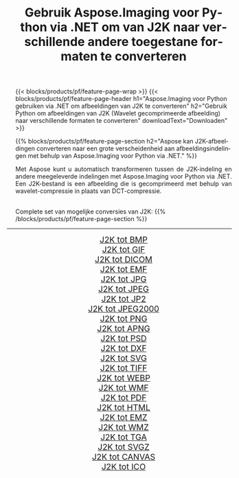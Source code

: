 ﻿---
title: Gebruik Aspose.Imaging voor Python via .NET om van J2K naar verschillende andere toegestane formaten te converteren 
weight: 3920
url: /nl/python-net/conversion/from/j2k 
lang: nl
langdirlevel: 2
locales: zh-hans,ja,it,ru,de,es,fr,nl,id,lt,pl,pt,vi,tr,ko,zh-hant,ar,hi,th,sv,cs,uk,he
description: U kunt snel transformeren van J2K(Wavelet gecomprimeerde afbeelding) naar verschillende formaten met behulp van Aspose.Imaging voor Python via .NET.
---

{{< blocks/products/pf/feature-page-wrap >}}
{{< blocks/products/pf/feature-page-header h1="Aspose.Imaging voor Python gebruiken via .NET om afbeeldingen van J2K te converteren" h2="Gebruik Python om afbeeldingen van J2K (Wavelet gecomprimeerde afbeelding) naar verschillende formaten te converteren" downloadText="Downloaden" >}}


{{% blocks/products/pf/feature-page-section  h2="Aspose kan J2K-afbeeldingen converteren naar een grote verscheidenheid aan afbeeldingsindelingen met behulp van Aspose.Imaging voor Python via .NET." %}}
<p align=justify>Met Aspose kunt u automatisch transformeren tussen de J2K-indeling en andere meegeleverde indelingen met Aspose.Imaging voor Python via .NET. Een J2K-bestand is een afbeelding die is gecomprimeerd met behulp van wavelet-compressie in plaats van DCT-compressie.</p>
<br/>
Complete set van mogelijke conversies van J2K:
{{% /blocks/products/pf/feature-page-section %}}
<div class="container-fluid productfamilypage bg-gray">
    <div class="convertypes bg-gray agp-content section">
        <div class="container">
		<hr style="margin-left:-20px;"/>
		<div class="row other-converters" style="gap: 10px;font-size: 19px;text-align:center;">
		    <div class='col-md-2 other-converter remove-lp remove-rp'><a href="/imaging/nl/python-net/conversion/j2k-to-bmp" style="padding:15px;">J2K tot BMP</a></div><div class='col-md-2 other-converter remove-lp remove-rp'><a href="/imaging/nl/python-net/conversion/j2k-to-gif" style="padding:15px;">J2K tot GIF</a></div><div class='col-md-2 other-converter remove-lp remove-rp'><a href="/imaging/nl/python-net/conversion/j2k-to-dicom" style="padding:15px;">J2K tot DICOM</a></div><div class='col-md-2 other-converter remove-lp remove-rp'><a href="/imaging/nl/python-net/conversion/j2k-to-emf" style="padding:15px;">J2K tot EMF</a></div><div class='col-md-2 other-converter remove-lp remove-rp'><a href="/imaging/nl/python-net/conversion/j2k-to-jpg" style="padding:15px;">J2K tot JPG</a></div><div class='col-md-2 other-converter remove-lp remove-rp'><a href="/imaging/nl/python-net/conversion/j2k-to-jpeg" style="padding:15px;">J2K tot JPEG</a></div><div class='col-md-2 other-converter remove-lp remove-rp'><a href="/imaging/nl/python-net/conversion/j2k-to-jp2" style="padding:15px;">J2K tot JP2</a></div><div class='col-md-2 other-converter remove-lp remove-rp'><a href="/imaging/nl/python-net/conversion/j2k-to-jpeg2000" style="padding:15px;">J2K tot JPEG2000</a></div><div class='col-md-2 other-converter remove-lp remove-rp'><a href="/imaging/nl/python-net/conversion/j2k-to-png" style="padding:15px;">J2K tot PNG</a></div><div class='col-md-2 other-converter remove-lp remove-rp'><a href="/imaging/nl/python-net/conversion/j2k-to-apng" style="padding:15px;">J2K tot APNG</a></div><div class='col-md-2 other-converter remove-lp remove-rp'><a href="/imaging/nl/python-net/conversion/j2k-to-psd" style="padding:15px;">J2K tot PSD</a></div><div class='col-md-2 other-converter remove-lp remove-rp'><a href="/imaging/nl/python-net/conversion/j2k-to-dxf" style="padding:15px;">J2K tot DXF</a></div><div class='col-md-2 other-converter remove-lp remove-rp'><a href="/imaging/nl/python-net/conversion/j2k-to-svg" style="padding:15px;">J2K tot SVG</a></div><div class='col-md-2 other-converter remove-lp remove-rp'><a href="/imaging/nl/python-net/conversion/j2k-to-tiff" style="padding:15px;">J2K tot TIFF</a></div><div class='col-md-2 other-converter remove-lp remove-rp'><a href="/imaging/nl/python-net/conversion/j2k-to-webp" style="padding:15px;">J2K tot WEBP</a></div><div class='col-md-2 other-converter remove-lp remove-rp'><a href="/imaging/nl/python-net/conversion/j2k-to-wmf" style="padding:15px;">J2K tot WMF</a></div><div class='col-md-2 other-converter remove-lp remove-rp'><a href="/imaging/nl/python-net/conversion/j2k-to-pdf" style="padding:15px;">J2K tot PDF</a></div><div class='col-md-2 other-converter remove-lp remove-rp'><a href="/imaging/nl/python-net/conversion/j2k-to-html" style="padding:15px;">J2K tot HTML</a></div><div class='col-md-2 other-converter remove-lp remove-rp'><a href="/imaging/nl/python-net/conversion/j2k-to-emz" style="padding:15px;">J2K tot EMZ</a></div><div class='col-md-2 other-converter remove-lp remove-rp'><a href="/imaging/nl/python-net/conversion/j2k-to-wmz" style="padding:15px;">J2K tot WMZ</a></div><div class='col-md-2 other-converter remove-lp remove-rp'><a href="/imaging/nl/python-net/conversion/j2k-to-tga" style="padding:15px;">J2K tot TGA</a></div><div class='col-md-2 other-converter remove-lp remove-rp'><a href="/imaging/nl/python-net/conversion/j2k-to-svgz" style="padding:15px;">J2K tot SVGZ</a></div><div class='col-md-2 other-converter remove-lp remove-rp'><a href="/imaging/nl/python-net/conversion/j2k-to-canvas" style="padding:15px;">J2K tot CANVAS</a></div><div class='col-md-2 other-converter remove-lp remove-rp'><a href="/imaging/nl/python-net/conversion/j2k-to-ico" style="padding:15px;">J2K tot ICO</a></div>
                </div>
        </div>
    </div>
</div>
<br/>

